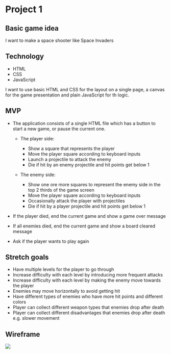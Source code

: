 # Project 1

## Basic game idea
I want to make a space shooter like Space Invaders

## Technology
- HTML
- CSS
- JavaScript

I want to use basic HTML and CSS for the layout on a single page, a canvas for the game presentation and plain JavaScript for th logic.
    
## MVP
 
- The application consists of a single HTML file which has a button to start a new game, or pause the current one.
    - The player side:
        - Show a square that represents the player
        - Move the player square according to keyboard inputs
        - Launch a projectile to attack the enemy
        - Die if hit by an enemy projectile and  hit points get below 1

    - The enemy side:
        - Show one ore more squares to represent the enemy side in the top 2 thirds of the game screen
        - Move the player square according to keyboard inputs
        - Occasionally attack the player with projectiles
        - Die if hit by a player projectile and hit points get below 1

- If the player died, end the current game and show a game over message
- If all enemies died, end the current game and show a board cleared message
- Ask if the player wants to play again

## Stretch goals
- Have multiple levels for the player to go through 
- Increase difficulty with each level by introducing more frequent attacks
- Increase difficulty with each level by making the enemy move towards the player
- Enemies may move horizontally to avoid getting hit
- Have different types of enemies who have more hit points and different colors
- Player can collect different weapon types that enemies drop after death
- Player can collect different disadvantages that enemies drop after death 
e.g. slower movement

## Wireframe
![](https://i.imgur.com/rwCMFGh.png)